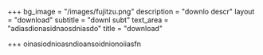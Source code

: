 +++
bg_image = "/images/fujitzu.png"
description = "downlo descr"
layout = "download"
subtitle = "downl subt"
text_area = "adiasdionasidnaosdniasdo"
title = "download"

+++
oinasiodnioasndioansoidnionoiiasfn 